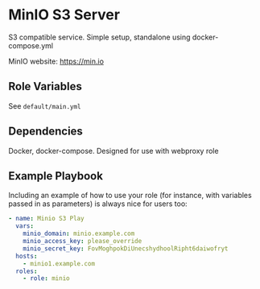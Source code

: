 # MinIO S3 Server

S3 compatible service. Simple setup, standalone using docker-compose.yml

MinIO website: <https://min.io>

## Role Variables

See `default/main.yml`

Dependencies
------------

Docker, docker-compose. Designed for use with webproxy role

## Example Playbook

Including an example of how to use your role (for instance, with variables passed in as parameters) is always nice for users too:

~~~yaml
- name: Minio S3 Play
  vars:
    minio_domain: minio.example.com
    minio_access_key: please_override
    minio_secret_key: FovMoghpokDiUnecshydhoolRipht6daiwofryt
  hosts:
    - minio1.example.com
  roles:
    - role: minio
~~~
